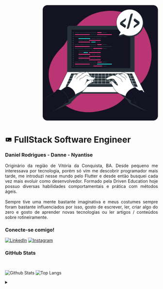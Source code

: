 <h1 align="right">
<img align="justify" alt="Developer vector created by storyset - www.freepik.com" height="380" src="https://raw.githubusercontent.com/Nyantise/Nyantise/main/assets/illustratio.svg">
</h1>
<h1>
<img src="https://raw.githubusercontent.com/Nyantise/Nyantise/main/assets/dev_icon.png" width="23" height="20">
FullStack Software Engineer
</h1>
<h3>Daniel Rodrigues - Danne - Nyantise</h3>

<p align="justify">Originário da região de Vitória da Conquista, BA. Desde pequeno me interessava por tecnologia, porém só vim me descobrir programador mais tarde, me introduzi nesse mundo pelo Flutter e desde então busquei cada vez mais evoluir como desenvolvedor. Formado pela Driven Education hoje possuo diversas habilidades comportamentais e prática com métodos ágeis.
<br>
<br>
Sempre tive uma mente bastante imaginativa e meus costumes sempre foram bastante influenciados por isso, gosto de escrever, ler, criar algo do zero e gosto de aprender novas tecnologias ou ler artigos / conteúdos sobre rotineiramente.
</p>
<!--
[![Preview](https://img.shields.io/badge/Portfolio-000?style=for-the-badge&logo=github&logoColor=c41a7d)](https://elidianaandrade.github.io/)
[![GitHub Page](https://img.shields.io/badge/elidianaandrade.github.io-67136f?style=for-the-badge)](https://elidianaandrade.github.io/)
-->
<h3 align="left">Conecte-se comigo!</h3>

[![LinkedIn](https://img.shields.io/badge/-LinkedIn-000?style=for-the-badge&logo=linkedin&logoColor=c41a7d&color:FFF)](https://www.linkedin.com/in/nyantise/)
[![Instagram](https://img.shields.io/badge/-Instagram-000?style=for-the-badge&logo=instagram&logoColor=c41a7d&color:FFF)](https://www.instagram.com/nyantise/)
<!-- [![YouTube](https://img.shields.io/badge/-YouTube-000?style=for-the-badge&logo=youtube&logoColor=c41a7d&color:FFF)](https://www.youtube.com/) -->

<h3 align="left">GitHub Stats</h3>
<!--[![Most Used Languages](https://github-readme-stats-git-masterrstaa-rickstaa.vercel.app/api/top-langs/?username=elidianaandrade&line_height=10&card_width=290&layout=compact&hide_title=false&count_private=true&langs_count=4&show_icons=true&title_color=c41a7d&hide=html,css&bg_color=000&text_color=8B8B8B&border_radius=3&border_color=561760&count_private=true)](https://github.com/elidianaandrade/github-readme-stats)-->
<br>

![Github Stats](https://github-readme-stats.vercel.app/api?username=Nyantise&count_private=true&show_icons=true&include_all_commits=true&theme=radical)
![Top Langs](https://github-readme-stats.vercel.app/api/top-langs/?username=Nyantise&hide=TeX&layout=compact&theme=radical)

<details align="left">
  <summary></summary> 
 
  - Badges by <a href="https://shields.io/">shields.io</a><br>
  - GitHub Stats by <a href="https://github.com/anuraghazra/github-readme-stats">anuraghazra</a>
  - Illustration created by <a href="https://storyset.com/web">Web illustrations by Storyset</a>
 
  <div align="right">Remade by <a href="https://github.com/Nyantise">Nyantise</a>, 
  Inspired by <a href="https://github.com/elidianaandrade">EA</a>
  </div>

</details>